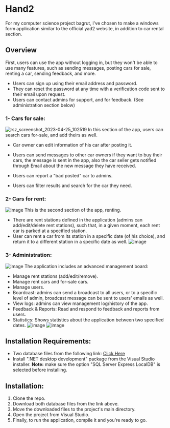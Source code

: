 # Hand2
For my computer science project bagrut, I've chosen to make a windows form application similar to the official yad2 website, in addition to car rental section.

## Overview
First, users can use the app without logging in, but they won't be able to use many features, such as sending messages, posting cars for sale, renting a car, sending feedback, and more.

* Users can sign up using their email address and password.
* They can reset the password at any time with a verification code sent to their email upon request.
* Users can contact admins for support, and for feedback. (See administration section below)

### 1- Cars for sale:
![rsz_screenshot_2023-04-25_102519](https://user-images.githubusercontent.com/36423427/234205117-5b65c9ec-d60a-40a4-a18d-11d407d08309.png)
In this section of the app, users can search cars for-sale, and add theirs as well.
* Car owner can edit information of his car after posting it.

* Users can send messages to other car owners if they want to buy their cars, the message is sent in the app, also the car seller gets notified through Email about the new message they have received.

* Users can report a "bad posted" car to admins.

* Users can filter results and search for the car they need.

### 2- Cars for rent:
![image](https://user-images.githubusercontent.com/36423427/234210815-506cc24a-6770-42bb-ac85-b8858904a48b.png)
This is the second section of the app, renting.
* There are rent stations defined in the application (admins can add/edit/delete rent stations), such that, in a given moment, each rent car is parked at a specified station.
* User can rent a car from its station in a specific date (of his choice), and return it to a different station in a specific date as well.
![image](https://user-images.githubusercontent.com/36423427/234215826-00b0feae-6e7e-4bb0-a37c-c05bd84991f6.png)

### 3- Administration:
![image](https://user-images.githubusercontent.com/36423427/234216584-5e689c22-edc9-4d95-b407-f8df1e2bb830.png)
The application includes an advanced management board:
* Manage rent stations (add/edit/remove).
* Manage rent cars and for-sale cars.
* Manage users.
* Boardcast: admins can send a broadcast to all users, or to a specific level of admin, broadcast message can be sent to users' emails as well.
* View logs: admins can view management log/history of the app.
* Feedback & Reports: Read and respond to feedback and reports from users.
* Statistics: Shows statistics about the application between two specified dates.
![image](https://user-images.githubusercontent.com/36423427/234218657-f311408f-1d3b-4b78-b70f-1800980b91df.png)
![image](https://user-images.githubusercontent.com/36423427/234218760-6c0644ec-6a65-4ae1-aec0-55b5d2c0642a.png)


## Installation Requirements:
* Two database files from the following link: [Click Here](https://drive.google.com/drive/folders/1aqOHa3WjBD5j_EAz5peeSqM6lgdWUE0R?usp=share_link)
* Install ".NET desktop development" package from the Visual Studio installer.
  **Note:** make sure the option "SQL Server Express LocalDB" is selected before installing.

## Installation:
1. Clone the repo.
2. Download both database files from the link above.
3. Move the downloaded files to the project's main directory.
4. Open the project from Visual Studio.
5. Finally, to run the application, compile it and you're ready to go.
